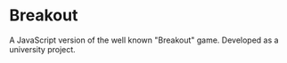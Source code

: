 Breakout
========

A JavaScript version of the well known "Breakout" game. Developed as a university project.
